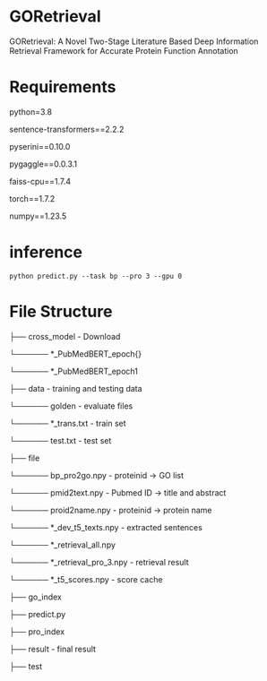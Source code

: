 # GORetrieval

GORetrieval: A Novel Two-Stage Literature Based Deep Information Retrieval Framework for Accurate Protein Function Annotation

# Requirements

python=3.8

sentence-transformers==2.2.2

pyserini==0.10.0

pygaggle==0.0.3.1

faiss-cpu==1.7.4

torch==1.7.2

numpy==1.23.5

# inference

```
python predict.py --task bp --pro 3 --gpu 0
```

# File Structure

├── cross_model - Download

└────── *_PubMedBERT_epoch{}

└────── *_PubMedBERT_epoch1

├── data - training and testing data

└────── golden - evaluate files

└────── *_trans.txt - train set

└────── test.txt - test set

├── file

└────── bp_pro2go.npy - proteinid -> GO list

└────── pmid2text.npy - Pubmed ID -> title and abstract 

└────── proid2name.npy - proteinid -> protein name


└────── *_dev_t5_texts.npy - extracted sentences

└────── *_retrieval_all.npy

└────── *_retrieval_pro_3.npy - retrieval result

└────── *_t5_scores.npy - score cache


├── go_index
  
├── predict.py

├── pro_index

├── result - final result

├── test
